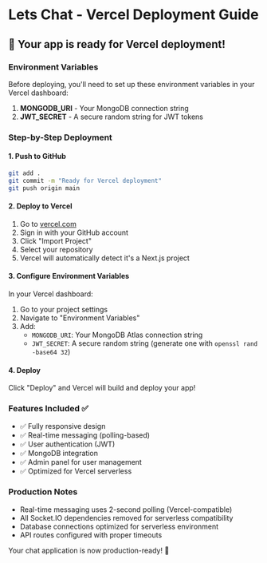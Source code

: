 # Lets Chat - Vercel Deployment Guide

## 🚀 Your app is ready for Vercel deployment!

### Environment Variables
Before deploying, you'll need to set up these environment variables in your Vercel dashboard:

1. **MONGODB_URI** - Your MongoDB connection string
2. **JWT_SECRET** - A secure random string for JWT tokens

### Step-by-Step Deployment

#### 1. Push to GitHub
```bash
git add .
git commit -m "Ready for Vercel deployment"
git push origin main
```

#### 2. Deploy to Vercel
1. Go to [vercel.com](https://vercel.com)
2. Sign in with your GitHub account
3. Click "Import Project"
4. Select your repository
5. Vercel will automatically detect it's a Next.js project

#### 3. Configure Environment Variables
In your Vercel dashboard:
1. Go to your project settings
2. Navigate to "Environment Variables"
3. Add:
   - `MONGODB_URI`: Your MongoDB Atlas connection string
   - `JWT_SECRET`: A secure random string (generate one with `openssl rand -base64 32`)

#### 4. Deploy
Click "Deploy" and Vercel will build and deploy your app!

### Features Included ✅
- ✅ Fully responsive design
- ✅ Real-time messaging (polling-based)
- ✅ User authentication (JWT)
- ✅ MongoDB integration
- ✅ Admin panel for user management
- ✅ Optimized for Vercel serverless

### Production Notes
- Real-time messaging uses 2-second polling (Vercel-compatible)
- All Socket.IO dependencies removed for serverless compatibility
- Database connections optimized for serverless environment
- API routes configured with proper timeouts

Your chat application is now production-ready! 🎉

